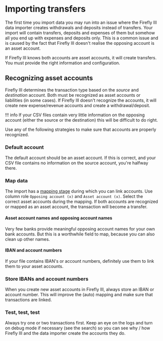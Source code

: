 # Importing transfers

The first time you import data you may run into an issue where the Firefly III data importer creates withdrawals and deposits instead of transfers. Your import will contain transfers, deposits and expenses of them but somehow all you end up with expenses and deposits only. This is a common issue and is caused by the fact that Firefly III doesn't realise the opposing account is an asset account.

If Firefly III knows both accounts are asset accounts, it will create transfers. You must provide the right information and configuration.

## Recognizing asset accounts

Firefly III determines the transaction type based on the *source* and *destination* account. Both must be recognized as asset accounts or liabilities (in some cases). If Firefly III doesn't recognize the accounts, it will create new expense/revenue accounts and create a withdrawal/deposit.

!!! info
If your CSV files contain very little information on the opposing account (either the source or the destination) this will be difficult to do right.

Use any of the following strategies to make sure that accounts are properly recognized.

### Default account

The default account should be an asset account. If this is correct, and your CSV file contains no information on the source account, you're halfway there.

### Map data

The import has a [mapping stage](../how-to-use/map.md) during which you can link accounts. Use column role `Opposing account (x)` and `Asset account (x)`. Select the correct asset accounts during the mapping. If both accounts are recognized or mapped as an asset account, the transaction will become a transfer.

#### Asset account names and opposing account names

Very few banks provide meaningful opposing account names for your own bank accounts. But this is a worthwhile field to map, because you can also clean up other names.

#### IBAN and account numbers

If your file contains IBAN's or account numbers, definitely use them to link them to your asset accounts.

### Store IBANs and account numbers

When you create new asset accounts in Firefly III, always store an IBAN or account number. This will improve the (auto) mapping and make sure that transactions are linked.

### Test, test, test

Always try one or two transactions first. Keep an eye on the logs and turn on debug mode if necessary (see the search) so you can see why / how Firefly III and the data importer create the accounts they do.
